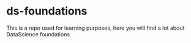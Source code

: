 # ds-foundations
This is a repo used for learning purposes, here you will find a lot about DataScience foundations
